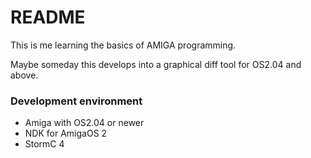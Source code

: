 # README #

This is me learning the basics of AMIGA programming.

Maybe someday this develops into a graphical diff tool for OS2.04 and 
above.


### Development environment ###

* Amiga with OS2.04 or newer
* NDK for AmigaOS 2
* StormC 4
